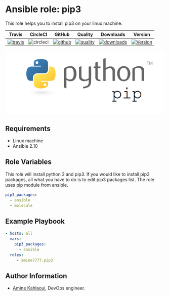Ansible role: pip3
=========

This role helps you to install pip3 on your linux machine.


|Travis|CircleCI|GitHub|Quality|Downloads|Version|
|------|--------|------|-------|---------|-------|
|[![travis](https://travis-ci.com/amine7777/ansible-role-pip3.svg?branch=master)](https://travis-ci.com/amine7777/ansible-role-pip3)|![circleci](https://circleci.com/gh/amine7777/ansible-role-pip3.svg?style=svg)|[![github](https://github.com/amine7777/ansible-role-pip3/workflows/CI/badge.svg)](https://github.com/amine7777/ansible-role-pip3/actions)|[![quality](https://img.shields.io/ansible/quality/50498)](https://galaxy.ansible.com/amine7777/pip3)|[![downloads](https://img.shields.io/ansible/role/d/50348)](https://galaxy.ansible.com/amine7777/pip3)|[![Version](https://img.shields.io/github/release/amine7777/ansible-role-pip3.svg)](https://github.com/amine7777/ansible-role-pip3/releases/)|

![](python.png)

Requirements
------------
- Linux machine
- Ansible 2.10

Role Variables
--------------
This role will install python 3 and pip3. If you would like to install pip3 packages, all what you have to do is to edit pip3 packages list. The role uses pip module from ansible.

```yaml
pip3_packages:
  - ansible
  - molecule
```

Example Playbook
----------------

```yaml
- hosts: all
  vars:
    pip3_packages:
      - ansible
  roles:
     - amine7777.pip3
```


Author Information
------------------

- [Amine Kahlaoui](https://github.com/amine7777), DevOps engineer.
